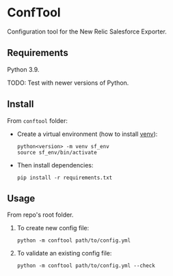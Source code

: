 # ConfTool

Configuration tool for the New Relic Salesforce Exporter.

## Requirements

Python 3.9.

TODO: Test with newer versions of Python.

## Install

From `conftool` folder:

- Create a virtual environment (how to install [venv](https://virtualenv.pypa.io/en/latest/installation.html)):

    ```
    python<version> -m venv sf_env
    source sf_env/bin/activate
    ```

- Then install dependencies:

    ```
    pip install -r requirements.txt
    ```

## Usage

From repo's root folder.

1. To create new config file:

    ```
    python -m conftool path/to/config.yml
    ```

1. To validate an existing config file:

    ```
    python -m conftool path/to/config.yml --check
    ```